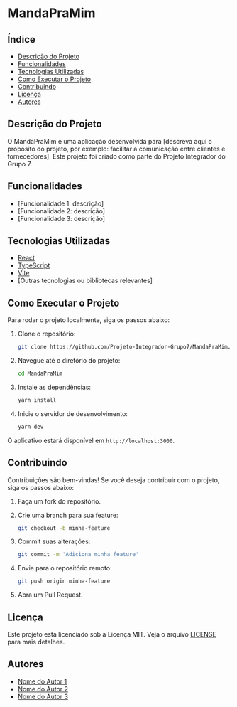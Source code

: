 # MandaPraMim

## Índice

- [Descrição do Projeto](#descri%C3%A7%C3%A3o-do-projeto)
- [Funcionalidades](#funcionalidades)
- [Tecnologias Utilizadas](#tecnologias-utilizadas)
- [Como Executar o Projeto](#como-executar-o-projeto)
- [Contribuindo](#contribuindo)
- [Licença](#licen%C3%A7a)
- [Autores](#autores)

## Descrição do Projeto

O MandaPraMim é uma aplicação desenvolvida para [descreva aqui o propósito do projeto, por exemplo: facilitar a comunicação entre clientes e fornecedores]. Este projeto foi criado como parte do Projeto Integrador do Grupo 7.

## Funcionalidades

- [Funcionalidade 1: descrição]
- [Funcionalidade 2: descrição]
- [Funcionalidade 3: descrição]

## Tecnologias Utilizadas

- [React](https://reactjs.org/)
- [TypeScript](https://www.typescriptlang.org/)
- [Vite](https://vitejs.dev/)
- [Outras tecnologias ou bibliotecas relevantes]

## Como Executar o Projeto

Para rodar o projeto localmente, siga os passos abaixo:

1. Clone o repositório:

   ```bash
   git clone https://github.com/Projeto-Integrador-Grupo7/MandaPraMim.git
   ```

2. Navegue até o diretório do projeto:

   ```bash
   cd MandaPraMim
   ```

3. Instale as dependências:

   ```bash
   yarn install
   ```

4. Inicie o servidor de desenvolvimento:

   ```bash
   yarn dev
   ```

O aplicativo estará disponível em `http://localhost:3000`.

## Contribuindo

Contribuições são bem-vindas! Se você deseja contribuir com o projeto, siga os passos abaixo:

1. Faça um fork do repositório.
2. Crie uma branch para sua feature:

   ```bash
   git checkout -b minha-feature
   ```

3. Commit suas alterações:

   ```bash
   git commit -m 'Adiciona minha feature'
   ```

4. Envie para o repositório remoto:

   ```bash
   git push origin minha-feature
   ```

5. Abra um Pull Request.

## Licença

Este projeto está licenciado sob a Licença MIT. Veja o arquivo [LICENSE](LICENSE) para mais detalhes.

## Autores

- [Nome do Autor 1](https://github.com/autor1)
- [Nome do Autor 2](https://github.com/autor2)
- [Nome do Autor 3](https://github.com/autor3)

